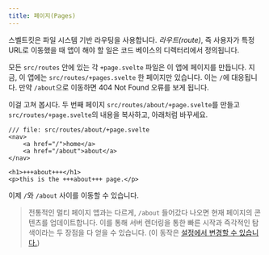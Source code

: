 ```yaml
---
title: 페이지(Pages)
---
```


스벨트킷은 파일 시스템 기반 라우팅을 사용합니다. _라우트(route)_, 즉 사용자가 특정 URL로 이동했을 때 앱이 해야 할 일은 코드 베이스의 디렉터리에서 정의됩니다.

모든 `src/routes` 안에 있는 각 `+page.svelte` 파일은 이 앱에 페이지를 만듭니다. 지금, 이 앱에는 `src/routes/+pages.svelte` 한 페이지만 있습니다. 이는 `/`에 대응됩니다. 만약 `/about`으로 이동하면 404 Not Found 오류를 보게 됩니다.

이걸 고쳐 봅시다. 두 번째 페이지 `src/routes/about/+page.svelte`를 만들고 `src/routes/+page.svelte`의 내용을 복사하고, 아래처럼 바꾸세요.

```svelte
/// file: src/routes/about/+page.svelte
<nav>
	<a href="/">home</a>
	<a href="/about">about</a>
</nav>

<h1>+++about+++</h1>
<p>this is the +++about+++ page.</p>
```

이제 `/`와 `/about` 사이를 이동할 수 있습니다.

> 전통적인 멀티 페이지 앱과는 다르게, `/about` 들어갔다 나오면 현재 페이지의 콘텐츠를 업데이트합니다. 이를 통해 서버 렌더링을 통한 빠른 시작과 즉각적인 탐색이라는 두 장점을 다 얻을 수 있습니다. (이 동작은 [설정에서 변경할 수 있습니다.](https://kit.svelte.dev/docs/page-options))
